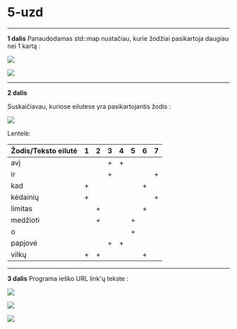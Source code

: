# 5-uzd
___
**1 dalis**
Panaudodamas std::map nustačiau, kurie žodžiai pasikartoja daugiau nei 1 kartą :

![](https://user-images.githubusercontent.com/45967745/58529612-3dbf8900-81e4-11e9-9295-f9600c86800e.png)

![](https://user-images.githubusercontent.com/45967745/58529645-5760d080-81e4-11e9-9852-e56a1b9d63dd.png)

___
**2 dalis**

Suskaičiavau, kuriose eilutese yra pasikartojantis žodis :

![](https://user-images.githubusercontent.com/45967745/58529704-955df480-81e4-11e9-8935-2135b29c3d66.png)

Lentelė:

| Žodis/Teksto eilutė | 1 | 2 | 3 | 4 | 5 | 6 | 7 |
|---------------------|---|---|---|---|---|---|---|
| avį                 |   |   | + | + |   |   |   |
| ir                  |   |   | + |   |   |   | + |
| kad                 | + |   |   |   |   | + |   |
| kėdainių            | + |   |   |   |   |   | + |
| limitas             |   | + |   |   |   | + |   |
| medžioti            |   | + |   |   | + |   |   |
| o                   |   |   |   |   | + |   |   |
| papjovė             |   |   | + | + |   |   |   |
| vilkų               | + | + |   |   |   | + |   |

___
**3 dalis**
Programa ieško URL link'ų tekste :

![](https://user-images.githubusercontent.com/45967745/58530017-becb5000-81e5-11e9-8a88-a1e7adcee25c.png)

![](https://user-images.githubusercontent.com/45967745/58530034-d0acf300-81e5-11e9-8048-07c774c1bf76.png)

![](https://user-images.githubusercontent.com/45967745/58530058-ede1c180-81e5-11e9-89b1-3d92b5920db6.png)
